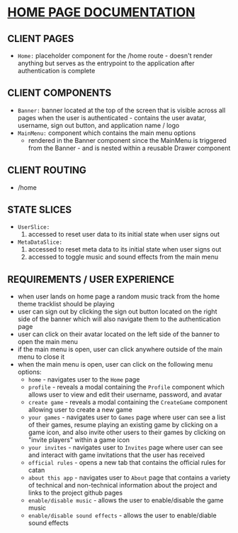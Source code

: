 # <u>HOME PAGE DOCUMENTATION</u>

## CLIENT PAGES
- `Home:` placeholder component for the /home route - doesn't render anything but serves as the entrypoint to the application after authentication is complete

## CLIENT COMPONENTS
- `Banner:` banner located at the top of the screen that is visible across all pages when the user is authenticated - contains the user avatar, username, sign out button, and application name / logo
- `MainMenu:` component which contains the main menu options 
  - rendered in the Banner component since the MainMenu is triggered from the Banner - and is nested within a reusable Drawer component

## CLIENT ROUTING
- /home 

## STATE SLICES
- `UserSlice:` 
  1. accessed to reset user data to its initial state when user signs out 
- `MetaDataSlice:` 
  1. accessed to reset meta data to its initial state when user signs out
  2. accessed to toggle music and sound effects from the main menu
  
## REQUIREMENTS / USER EXPERIENCE
- when user lands on home page a random music track from the home theme tracklist should be playing
- user can sign out by clicking the sign out button located on the right side of the banner which will also navigate them to the authentication page
- user can click on their avatar located on the left side of the banner to open the main menu 
- if the main menu is open, user can click anywhere outside of the main menu to close it
- when the main menu is open, user can click on the following menu options:
  - `home` - navigates user to the `Home` page
  - `profile` - reveals a modal containing the `Profile` component which allows user to view and edit their username, password, and avatar
  - `create game` - reveals a modal containing the `CreateGame` component allowing user to create a new game
  - `your games` - navigates user to `Games` page where user can see a list of their games, resume playing an existing game by clicking on a game icon, and also invite other users to their games by clicking on "invite players" within a game icon
  - `your invites` - navigates user to `Invites` page where user can see and interact with game invitations that the user has received
  - `official rules` - opens a new tab that contains the official rules for catan
  - `about this app` - navigates user to `About` page that contains a variety of technical and non-technical information about the project and links to the project github pages
  - `enable/disable music` - allows the user to enable/disable the game music  
  - `enable/disable sound effects` - allows the user to enable/diable sound effects